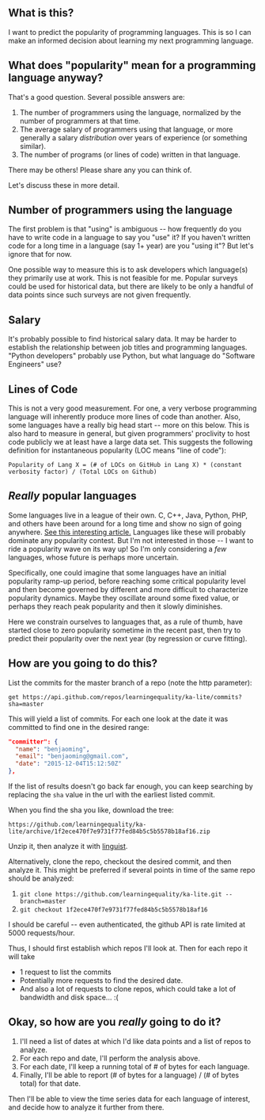 What is this?
-------------

I want to predict the popularity of programming languages. This is so I can make an informed decision about learning my
next programming language.

What does "popularity" mean for a programming language anyway?
--------------------------------------------------------------

That's a good question. Several possible answers are:

1. The number of programmers using the language, normalized by the number of programmers at that time.
2. The average salary of programmers using that language, or more generally a salary *distribution* over years of 
   experience (or something similar).
3. The number of programs (or lines of code) written in that language.

There may be others! Please share any you can think of.

Let's discuss these in more detail.

Number of programmers using the language
----------------------------------------

The first problem is that "using" is ambiguous -- how frequently do you have to write code in a language to say you 
"use" it? If you haven't written code for a long time in a language (say 1+ year) are you "using it"? But let's ignore
that for now.

One possible way to measure this is to ask developers which language(s) they primarily use at work. This is not 
feasible for me. Popular surveys could be used for historical data, but there are likely to be only a handful of data 
points since such surveys are not given frequently.

Salary
------

It's probably possible to find historical salary data. It may be harder to establish the relationship between job 
titles and programming languages. "Python developers" probably use Python, but what language do "Software Engineers" 
use?

Lines of Code
-------------

This is not a very good measurement. For one, a very verbose programming language will inherently produce more lines of
code than another. Also, some languages have a really big head start -- more on this below. This is also hard to
measure in general, but given programmers' proclivity to host code publicly we at least have a large data set. This
suggests the following definition for instantaneous popularity (LOC means "line of code"):

```text
Popularity of Lang X = (# of LOCs on GitHub in Lang X) * (constant verbosity factor) / (Total LOCs on Github)
```

*Really* popular languages
--------------------------

Some languages live in a league of their own. C, C++, Java, Python, PHP, and others have been around for a long time 
and show no sign of going anywhere.
[See this interesting article.](http://readwrite.com/2014/09/01/programming-language-coding-lifetime)
Languages like these will probably dominate any popularity contest. But I'm not interested in those -- I want to ride
a popularity wave on its way up! So I'm only considering a *few* languages, whose future is perhaps more uncertain.

Specifically, one could imagine that some languages have an initial popularity ramp-up period, before reaching some
critical popularity level and then become governed by different and more difficult to characterize popularity dynamics.
Maybe they oscillate around some fixed value, or perhaps they reach peak popularity and then it slowly diminishes.

Here we constrain ourselves to languages that, as a rule of thumb, have started close to zero popularity sometime in 
the recent past, then try to predict their popularity over the next year (by regression or curve fitting).

How are you going to do this?
-----------------------------

List the commits for the master branch of a repo (note the http parameter):

`get https://api.github.com/repos/learningequality/ka-lite/commits?sha=master`

This will yield a list of commits. For each one look at the date it was committed to find one in the desired range:

```json
"committer": {
  "name": "benjaoming",
  "email": "benjaoming@gmail.com",
  "date": "2015-12-04T15:12:50Z"
},
```

If the list of results doesn't go back far enough, you can keep searching by replacing the `sha` value in the 
url with the earliest listed commit.

When you find the sha you like, download the tree:

`https://github.com/learningequality/ka-lite/archive/1f2ece470f7e9731f77fed84b5c5b5578b18af16.zip`

Unzip it, then analyze it with [linguist](https://github.com/github/linguist).

Alternatively, clone the repo, checkout the desired commit, and then analyze it. This might be preferred if several
points in time of the same repo should be analyzed:

1. `git clone https://github.com/learningequality/ka-lite.git --branch=master`
2. `git checkout 1f2ece470f7e9731f77fed84b5c5b5578b18af16`

I should be careful -- even authenticated, the github API is rate limited at 5000 requests/hour.

Thus, I should first establish which repos I'll look at. Then for each repo it will take

* 1 request to list the commits
* Potentially more requests to find the desired date.
* And also a lot of requests to clone repos, which could take a lot of bandwidth and disk space... :(

Okay, so how are you *really* going to do it?
---------------------------------------------

1. I'll need a list of dates at which I'd like data points and a list of repos to analyze.
2. For each repo and date, I'll perform the analysis above.
3. For each date, I'll keep a running total of # of bytes for each language.
4. Finally, I'll be able to report (# of bytes for a language) / (# of bytes total) for that date.

Then I'll be able to view the time series data for each language of interest, and decide how to analyze it further
from there.
